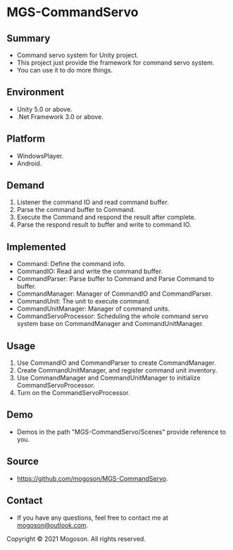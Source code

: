 # MGS-CommandServo

## Summary
- Command servo system for Unity project.
- This project just provide the framework for command servo system.
- You can use it to do more things.

## Environment
- Unity 5.0 or above.
- .Net Framework 3.0 or above.

## Platform
- WindowsPlayer.
- Android.

## Demand
1. Listener the command IO and read command buffer.
1. Parse the command buffer to Command.
1. Execute the Command and respond the result after complete.
1. Parse the respond result to buffer and write to command IO.

## Implemented
- Command: Define the command info.
- CommandIO: Read and write the command buffer.
- CommandParser: Parse buffer to Command and Parse Command to buffer.
- CommandManager: Manager of CommandIO and CommandParser.
- CommandUnit: The unit to execute command.
- CommandUnitManager: Manager of command units.
- CommandServoProcessor: Scheduling the whole command servo system base on CommandManager  and CommandUnitManager.

## Usage
1. Use CommandIO and CommandParser to create CommandManager.
1. Create CommandUnitManager, and register command unit inventory.
1. Use CommandManager and CommandUnitManager to initialize CommandServoProcessor.
1. Turn on the CommandServoProcessor.

## Demo
- Demos in the path "MGS-CommandServo/Scenes" provide reference to you.

## Source
- https://github.com/mogoson/MGS-CommandServo.

## Contact
- If you have any questions, feel free to contact me at mogoson@outlook.com.

Copyright © 2021 Mogoson. All rights reserved.
